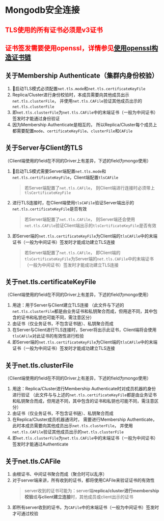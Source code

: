 # Mongodb安全连接

## <font color="red">TLS使用的所有证书必须是v3证书</font>

## <font color="red">证书签发需要使用openssl，详情参见[使用openssl构造证书链](../Common/使用openssl构造证书链.md)</font>

## 关于Membership Authenticate（集群内身份校验）

1. 启动TLS模式必须配置```net.tls.mode```和```net.tls.certificateKeyFile```
2. Replica/Cluster进行身份校验时，本成员需要向其他成员出示```net.tls.clusterFile```，
   并使用```net.tls.CAFile```验证其他成员出示的```net.tls.clusterFile```
3. 即```net.tls.clusterFile```为```net.tls.CAFile```中的末端证书（一般为中间证书）签发时才能通过身份验证
4. 因为Membership Authenticate是相互的，
   所以Replica/Cluster每个成员上都需要配置```mode```、```certificateKeyFile```、```clusterFile```和```CAFile```

## 关于Server与Client的TLS

（Client端使用的field在不同的Driver上有差异，下述的field为mongo使用）

1. 启动TLS模式需要Server端配置```net.tls.mode```和```net.tls.certificateKeyFile```，Client端配置```tlsCAFile```
   >
   > 若Server端配置了```net.tls.CAFile```，
   > 则Client端进行连接时必须带上```tlsCertificateKeyFile```

2. 进行TLS连接时，在Client端使用```tlsCAFile```验证Server端出示的```net.tls.certificateKeyFile```是否有效
   >
   > 若Server端配置了```net.tls.CAFile```，
   > 则Server端还会使用```net.tls.CAFile```验证Client端出示的```tlsCertificateKeyFile```是否有效

3. 即Server端的```net.tls.certificateKeyFile```为Client端的```tlsCAFile```中的末端证书（一般为中间证书）签发时才能成功建立TLS连接
   >
   > 若Server端配置了```net.tls.CAFile```，
   > 即Client端的```tlsCertificateKeyFile```为Server端的```net.tls.CAFile```中的末端证书（一般为中间证书）签发时才能成功建立TLS连接

## 关于net.tls.certificateKeyFile

（Client端使用的field在不同的Driver上有差异，下述的field为mongo使用）  

1. 用途：用于Server与Client建立TLS连接
   （此文件与下述的```net.tls.clusterFile```都是由业务证书和私钥聚合而成，但用途不同，其中包含的证书和私钥也可能不同，需注意区分）
2. 由证书（仅业务证书，不包含证书链）、私钥聚合而成
3. 在Server与Client进行TLS连接时，Server将出示此证书，Client端将会使用```tlsCAFile```对此证书的有效性进行检验
4. 即Server端的```net.tls.certificateKeyFile```为Client端的```tlsCAFile```中的末端证书（一般为中间证书）签发时才能成功建立TLS连接

## 关于net.tls.clusterFile

（Client端使用的field在不同的Driver上有差异，下述的field为mongo使用）  

1. 用途：Replica/Cluster进行Membership Authenticate时对成员机器的身份进行验证
   （此文件与与上述的```net.tls.certificateKeyFile```都是由业务证书和私钥聚合而成，但用途不同，其中包含的证书和私钥也可能不同，需注意区分）
2. 由证书（仅业务证书，不包含证书链）、私钥聚合而成
3. 在Replica/Cluster成员机器通讯时，
   需要进行Membership Authenticate，此时本成员需要向其他成员出示```net.tls.clusterFile```，
   并使用```net.tls.CAFile```验证其他成员出示的```net.tls.clusterFile```
4. 即```net.tls.clusterFile```为```net.tls.CAFile```中的末端证书（一般为中间证书）签发时才能通过Authenticate

## 关于net.tls.CAFile

1. 由根证书、中间证书聚合而成（聚合时可以乱序）
2. 对于server端来讲，所有收到的证书，都将使用CAFile来验证证书的有效性
   > server收到的证书可能为：server端**replica/cluster进行membership校验**或**与client建立连接**时，其他成员或client出示的证书
3. 即所有server收到的证书，为```CAFile```中的末端证书（一般为中间证书）签发时才可通过校验
